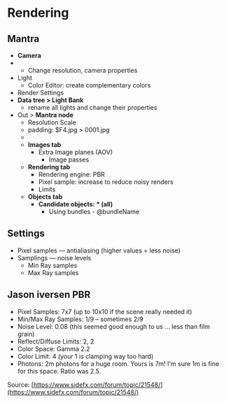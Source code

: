 # Rendering

## Mantra

* **Camera**
*
  * Change resolution, camera properties
* Light
  * Color Editor: create complementary colors
* Render Settings
* **Data tree > Light Bank**
  * rename all lights and change their properties
* Out > **Mantra node**
  * Resolution Scale&#x20;
  * padding: $F4.jpg > 0001.jpg
  *
  * **Images tab**
    * Extra Image planes (AOV)
      * Image passes
  * **Rendering tab**&#x20;
    * Rendering engine: PBR
    * Pixel sample: increase to reduce noisy renders
    * Limits
  * **Objects tab**
    * **Candidate objects: \* (all)**
      * Using bundles - @bundleName

## Settings

* Pixel samples — antialiasing (higher values = less noise)
* Samplings — noise levels
  * Min Ray samples
  * Max Ray samples

## Jason iversen PBR

* Pixel Samples: 7x7 (up to 10x10 if the scene really needed it)
* Min/Max Ray Samples: 1/9 – sometimes 2/9
* Noise Level: 0.08 (this seemed good enough to us … less than film grain)
* Reflect/Diffuse Limits: 2, 2
* Color Space: Gamma 2.2
* Color Limit: 4 (your 1 is clamping way too hard)
* Photons: 2m photons for a huge room. Yours is 7m! I'm sure 1m is fine for this space. Ratio was 2.5.

Source: [https://www.sidefx.com/forum/topic/21548/](https://www.sidefx.com/forum/topic/21548/)
